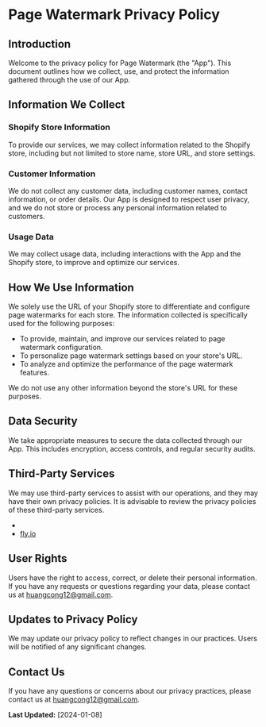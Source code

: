 # Page Watermark Privacy Policy

## Introduction

Welcome to the privacy policy for Page Watermark (the "App"). This document outlines how we collect, use, and protect the information gathered through the use of our App.

## Information We Collect

### Shopify Store Information

To provide our services, we may collect information related to the Shopify store, including but not limited to store name, store URL, and store settings.

### Customer Information

We do not collect any customer data, including customer names, contact information, or order details. Our App is designed to respect user privacy, and we do not store or process any personal information related to customers.

### Usage Data

We may collect usage data, including interactions with the App and the Shopify store, to improve and optimize our services.

## How We Use Information

We solely use the URL of your Shopify store to differentiate and configure page watermarks for each store. The information collected is specifically used for the following purposes:

- To provide, maintain, and improve our services related to page watermark configuration.
- To personalize page watermark settings based on your store's URL.
- To analyze and optimize the performance of the page watermark features.

We do not use any other information beyond the store's URL for these purposes.

## Data Security

We take appropriate measures to secure the data collected through our App. This includes encryption, access controls, and regular security audits.

## Third-Party Services

We may use third-party services to assist with our operations, and they may have their own privacy policies. It is advisable to review the privacy policies of these third-party services.
- [PlanetScale]:(https://planetscale.com/docs/concepts/security)
- [fly.io](https://fly.io/legal/privacy-policy/)

## User Rights

Users have the right to access, correct, or delete their personal information. If you have any requests or questions regarding your data, please contact us at huangcong12@gmail.com.

## Updates to Privacy Policy

We may update our privacy policy to reflect changes in our practices. Users will be notified of any significant changes.

## Contact Us

If you have any questions or concerns about our privacy practices, please contact us at huangcong12@gmail.com.

**Last Updated:** [2024-01-08]
